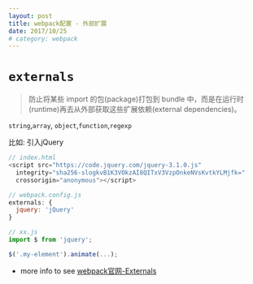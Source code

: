```yaml
---
layout: post
title: webpack配置 - 外部扩展
date: 2017/10/25
# category: webpack
---
```


# `externals`

> 防止将某些 import 的包(package)打包到 bundle 中，而是在运行时(runtime)再去从外部获取这些扩展依赖(external dependencies)。

`string`,`array`, `object`,`function`,`regexp`

比如: 引入jQuery

```js
// index.html
<script src="https://code.jquery.com/jquery-3.1.0.js"
  integrity="sha256-slogkvB1K3VOkzAI8QITxV3VzpOnkeNVsKvtkYLMjfk="
  crossorigin="anonymous"></script>

// webpack.config.js
externals: {
  jquery: 'jQuery'
}

// xx.js
import $ from 'jquery';

$('.my-element').animate(...);

```

* more info to see [webpack官网-Externals](https://webpack.js.org/configuration/externals/)